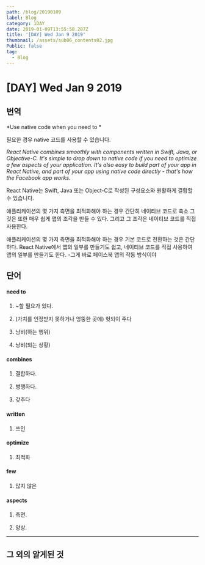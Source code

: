```yaml
---
path: /blog/20190109
label: Blog
category: 1DAY
date: 2019-01-09T13:55:58.287Z
title: '[DAY] Wed Jan 9 2019'
thumbnail: /assets/sub06_contents02.jpg
Public: false
tag:
  - Blog
---
```

# [DAY] Wed Jan 9 2019

## 번역

*Use native code when you need to*

필요한 경우 native 코드를 사용할 수 있습니다.

*React Native combines smoothly with components written in Swift, Java, or Objective-C. It's simple to drop down to native code if you need to optimize a few aspects of your application. It's also easy to build part of your app in React Native, and part of your app using native code directly - that's how the Facebook app works.*

React Native는 Swift, Java 또는 Object-C로 작성된 구성요소와 원활하게 결합할 수 있습니다.

애플리케이션의 몇 가지 측면을 최적화해야 하는 경우 간단히 네이티브 코드로 축소
그것은 또한 매우 쉽게 앱의 조각을 만들 수 있다. 그리고 그 조각은 네이티브 코드를 직접 사용한다.

애플리케이션의 몇 가지 측면을 최적화해야 하는 경우 기본 코드로 전환하는 것은 간단하다. React Native에서 앱의 일부를 만들기도 쉽고, 네이티브 코드를 직접 사용하여 앱의 일부를 만들기도 한다.
-그게 바로 페이스북 앱의 작동 방식이야

## 단어

#### need to

1. ~할 필요가 있다.

2. (가치를 인정받지 못하거나 엉뚱한 곳에) 헛되이 주다 

3. 낭비(하는 행위)

4. 낭비(되는 상황)

#### combines 

1. 결합하다.

2. 병행하다.

3. 갖추다

#### written 

1. 쓰인

#### optimize 

1. 최적화

#### few 

1. 많지 않은 

#### aspects 

1. 측면.

2. 양상.
- - -

## 그 외의 알게된 것
